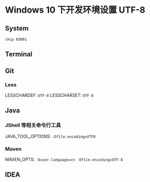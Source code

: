 # Windows 10 下开发环境设置 UTF-8

## System
`chcp 65001`

## Terminal

## Git

### Less
LESSCHARDEF: `UTF-8`
LESSCHARSET: `UTF-8`

## Java

### JShell 等相关命令行工具
JAVA_TOOL_OPTIONS: `-Dfile.encoding=UTF8`

### Maven

MAVEN_OPTS: `-Duser.language=cn -Dfile.encoding=UTF-8`

## IDEA

